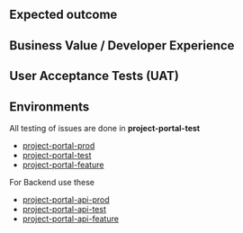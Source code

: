 ## Expected outcome

<!-- Short description -->

## Business Value / Developer Experience

<!-- Should give motivation for prioritization. -->
<!-- Outcome measurement of delivered value. -->

## User Acceptance Tests (UAT)

<!-- How to test -->

## Environments

All testing of issues are done in **project-portal-test**

- [project-portal-prod](https://portal.fusion.equinor.com)
- [project-portal-test](https://webserver-fusion-project-portal-test.radix.equinor.com/)
- [project-portal-feature](https://webserver-fusion-project-portal-feature.radix.equinor.com/)

For Backend use these
  
- [project-portal-api-prod](https://backend-fusion-project-portal-prod.radix.equinor.com/swagger/index.html)
- [project-portal-api-test](https://backend-fusion-project-portal-test.radix.equinor.com/swagger/index.html)
- [project-portal-api-feature](https://backend-fusion-project-portal-feature.radix.equinor.com/swagger/index.html)
